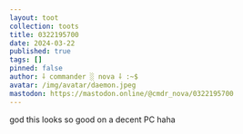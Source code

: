 ```yaml
---
layout: toot
collection: toots
title: 0322195700
date: 2024-03-22
published: true
tags: []
pinned: false
author: ⸸ commander ░ nova ⸸ :~$
avatar: /img/avatar/daemon.jpeg
mastodon: https://mastodon.online/@cmdr_nova/0322195700
---
```


god this looks so good on a decent PC haha

